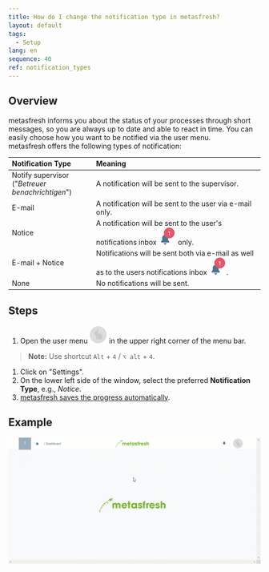 ```yaml
---
title: How do I change the notification type in metasfresh?
layout: default
tags:
  - Setup
lang: en
sequence: 40
ref: notification_types
---
```


## Overview
metasfresh informs you about the status of your processes through short messages, so you are always up to date and able to react in time. You can easily choose how you want to be notified via the user menu.<br>
metasfresh offers the following types of notification:

| Notification Type | Meaning |
| :--- | :--- |
| Notify supervisor<br> ("*Betreuer benachrichtigen*") | A notification will be sent to the supervisor. |
| E-mail | A notification will be sent to the user via e-mail only. |
| Notice | A notification will be sent to the user's notifications inbox ![](assets/NotificationBell_WebUI.png) only. |
| E-mail + Notice | Notifications will be sent both via e-mail as well as to the users notifications inbox ![](assets/NotificationBell_WebUI.png). |
| None | No notifications will be sent. |

## Steps
1. Open the user menu ![](assets/UserMenu_Rabbit_WebUI.png) in the upper right corner of the menu bar.
 >**Note:** Use shortcut `Alt` + `4` / `⌥ alt` + `4`.

1. Click on "Settings".
1. On the lower left side of the window, select the preferred **Notification Type**, e.g., *Notice*.
1. [metasfresh saves the progress automatically](Saveindicator).

## Example
![](assets/Notification_types.gif)
